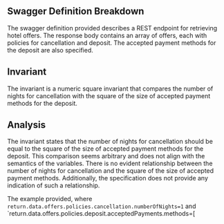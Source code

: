 ## Swagger Definition Breakdown
The swagger definition provided describes a REST endpoint for retrieving hotel offers. The response body contains an array of offers, each with policies for cancellation and deposit. The accepted payment methods for the deposit are also specified.

## Invariant
The invariant is a numeric square invariant that compares the number of nights for cancellation with the square of the size of accepted payment methods for the deposit.

## Analysis
The invariant states that the number of nights for cancellation should be equal to the square of the size of accepted payment methods for the deposit. This comparison seems arbitrary and does not align with the semantics of the variables. There is no evident relationship between the number of nights for cancellation and the square of the size of accepted payment methods. Additionally, the specification does not provide any indication of such a relationship.

The example provided, where `return.data.offers.policies.cancellation.numberOfNights=1` and `return.data.offers.policies.deposit.acceptedPayments.methods=[
